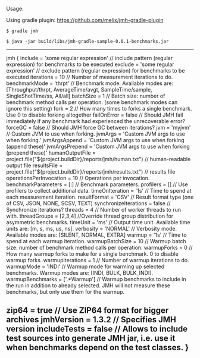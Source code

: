 Usage:

Using gradle plugin: https://github.com/melix/jmh-gradle-plugin

```
$ gradle jmh

$ java -jar build/libs/jmh-gradle-sample-0.0.1-benchmarks.jar
```

----
jmh {
   include = 'some regular expression' // include pattern (regular expression) for benchmarks to be executed
   exclude = 'some regular expression' // exclude pattern (regular expression) for benchmarks to be executed
   iterations = 10 // Number of measurement iterations to do.
   benchmarkMode = 'thrpt' // Benchmark mode. Available modes are: [Throughput/thrpt, AverageTime/avgt, SampleTime/sample, SingleShotTime/ss, All/all]
   batchSize = 1 // Batch size: number of benchmark method calls per operation. (some benchmark modes can ignore this setting)
   fork = 2 // How many times to forks a single benchmark. Use 0 to disable forking altogether
   failOnError = false // Should JMH fail immediately if any benchmark had experienced the unrecoverable error?
   forceGC = false // Should JMH force GC between iterations?
   jvm = 'myjvm' // Custom JVM to use when forking.
   jvmArgs = 'Custom JVM args to use when forking.'
   jvmArgsAppend = 'Custom JVM args to use when forking (append these)'
   jvmArgsPrepend = 'Custom JVM args to use when forking (prepend these)'
   humanOutputFile = project.file("${project.buildDir}/reports/jmh/human.txt") // human-readable output file
   resultsFile = project.file("${project.buildDir}/reports/jmh/results.txt") // results file
   operationsPerInvocation = 10 // Operations per invocation.
   benchmarkParameters =  [:] // Benchmark parameters.
   profilers = [] // Use profilers to collect additional data.
   timeOnIteration = '1s' // Time to spend at each measurement iteration.
   resultFormat = 'CSV' // Result format type (one of CSV, JSON, NONE, SCSV, TEXT)
   synchronizeIterations = false // Synchronize iterations?
   threads = 4 // Number of worker threads to run with.
   threadGroups = [2,3,4] //Override thread group distribution for asymmetric benchmarks.
   timeUnit = 'ms' // Output time unit. Available time units are: [m, s, ms, us, ns].
   verbosity = 'NORMAL' // Verbosity mode. Available modes are: [SILENT, NORMAL, EXTRA]
   warmup = '1s' // Time to spend at each warmup iteration.
   warmupBatchSize = 10 // Warmup batch size: number of benchmark method calls per operation.
   warmupForks = 0 // How many warmup forks to make for a single benchmark. 0 to disable warmup forks.
   warmupIterations = 1 // Number of warmup iterations to do.
   warmupMode = 'INDI' // Warmup mode for warming up selected benchmarks. Warmup modes are: [INDI, BULK, BULK_INDI].
   warmupBenchmarks = ['.*Warmup'] // Warmup benchmarks to include in the run in addition to already selected. JMH will not measure these benchmarks, but only use them for the warmup.

   zip64 = true // Use ZIP64 format for bigger archives
   jmhVersion = 1.3.2 // Specifies JMH version
   includeTests = false // Allows to include test sources into generate JMH jar, i.e. use it when benchmarks depend on the test classes.
}
----